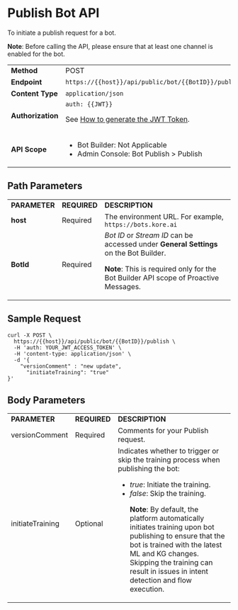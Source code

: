 <!-----

Yay, no errors, warnings, or alerts!

Conversion time: 0.509 seconds.


Using this Markdown file:

1. Paste this output into your source file.
2. See the notes and action items below regarding this conversion run.
3. Check the rendered output (headings, lists, code blocks, tables) for proper
   formatting and use a link checker before you publish this page.

Conversion notes:

* Docs to Markdown version 1.0β34
* Wed Jul 12 2023 06:43:49 GMT-0700 (PDT)
* Source doc: Publish Bot API-InitiateTraning
* Tables are currently converted to HTML tables.
----->



# **Publish Bot API**

To initiate a publish request for a bot.

**Note**: Before calling the API, please ensure that at least one channel is enabled for the bot.


<table>
  <tr>
   <td><strong>Method</strong>
   </td>
   <td>POST
   </td>
  </tr>
  <tr>
   <td><strong>Endpoint</strong>
   </td>
   <td><code>https://{{host}}/api/public/bot/{{BotID}}/publish</code>
   </td>
  </tr>
  <tr>
   <td><strong>Content Type</strong>
   </td>
   <td><code>application/json</code>
   </td>
  </tr>
  <tr>
   <td><strong>Authorization</strong>
   </td>
   <td><code>auth: {{JWT}}</code>
<p>
See <a href="https://developer.kore.ai/docs/bots/api-guide/apis/#Generating_the_JWT_Token">How to generate the JWT Token</a>.
   </td>
  </tr>
  <tr>
   <td><strong>API Scope</strong>
   </td>
   <td>
<ul>

<li>Bot Builder: Not Applicable

<li>Admin Console: Bot Publish > Publish
</li>
</ul>
   </td>
  </tr>
</table>


 


## Path Parameters


<table>
  <tr>
   <td><strong>PARAMETER</strong>
   </td>
   <td><strong>REQUIRED</strong>
   </td>
   <td><strong>DESCRIPTION</strong>
   </td>
  </tr>
  <tr>
   <td><strong>host</strong>
   </td>
   <td>Required
   </td>
   <td>The environment URL. For example, <code>https://bots.kore.ai</code>
   </td>
  </tr>
  <tr>
   <td><strong>BotId</strong>
   </td>
   <td>Required
   </td>
   <td><em>Bot ID</em> or <em>Stream ID</em> can be accessed under <strong>General Settings </strong>on the Bot Builder.
<p>
<strong>Note</strong>: This is required only for the Bot Builder API scope of Proactive Messages.
   </td>
  </tr>
</table>


 


## Sample Request


```
curl -X POST \
  https://{{host}}/api/public/bot/{{BotID}}/publish \
  -H 'auth: YOUR_JWT_ACCESS_TOKEN' \
  -H 'content-type: application/json' \
  -d '{
	"versionComment" : "new update",
      "initiateTraining": "true"
}'
```


 


## Body Parameters


<table>
  <tr>
   <td><strong>PARAMETER</strong>
   </td>
   <td><strong>REQUIRED</strong>
   </td>
   <td><strong>DESCRIPTION</strong>
   </td>
  </tr>
  <tr>
   <td>versionComment
   </td>
   <td>Required
   </td>
   <td>Comments for your Publish request.
   </td>
  </tr>
  <tr>
   <td>initiateTraining
   </td>
   <td>Optional
   </td>
   <td>Indicates whether to trigger or skip the training process when publishing the bot: 
<ul>

<li><em>true</em>: Initiate the training.

<li><em>false</em>: Skip the training.

<p>
<strong>Note</strong>: By default, the platform automatically initiates training upon bot publishing to ensure that the bot is trained with the latest ML and KG changes. Skipping the training can result in issues in intent detection and flow execution.
</li>
</ul>
   </td>
  </tr>
</table>


 
